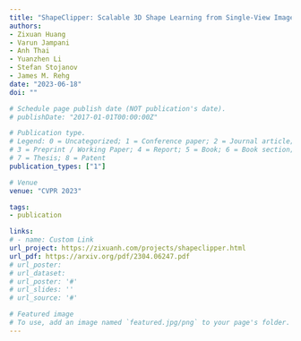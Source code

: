 ```yaml
---
title: "ShapeClipper: Scalable 3D Shape Learning from Single-View Images via Geometric and CLIP-based Consistency"
authors:
- Zixuan Huang
- Varun Jampani
- Anh Thai
- Yuanzhen Li
- Stefan Stojanov
- James M. Rehg
date: "2023-06-18"
doi: ""

# Schedule page publish date (NOT publication's date).
# publishDate: "2017-01-01T00:00:00Z"

# Publication type.
# Legend: 0 = Uncategorized; 1 = Conference paper; 2 = Journal article;
# 3 = Preprint / Working Paper; 4 = Report; 5 = Book; 6 = Book section;
# 7 = Thesis; 8 = Patent
publication_types: ["1"]

# Venue
venue: "CVPR 2023"

tags:
- publication

links:
# - name: Custom Link
url_project: https://zixuanh.com/projects/shapeclipper.html
url_pdf: https://arxiv.org/pdf/2304.06247.pdf
# url_poster:
# url_dataset:
# url_poster: '#'
# url_slides: ''
# url_source: '#'

# Featured image
# To use, add an image named `featured.jpg/png` to your page's folder.
---
```

